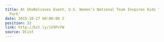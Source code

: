 ```yaml
---
title: At SheBelieves Event, U.S. Women’s National Team Inspires Kids to ‘Find Your
  Park’
date: 2015-10-27 00:00:00 Z
position: 32
link: http://bit.ly/1k9PvYW
source: DCist
---
```


